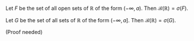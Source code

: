 Let $F$ be the set of all open sets of $\mathbb{R}$ of the form $(-\infty, a)$.
Then $\mathcal{B}(\mathbb{R}) = \sigma(F)$.

Let $G$ be the set of all sets of $\mathbb{R}$ of the form $(-\infty, a]$.
Then $\mathcal{B}(\mathbb{R}) = \sigma(G)$.

<span class="text-danger">(Proof needed)</span>
